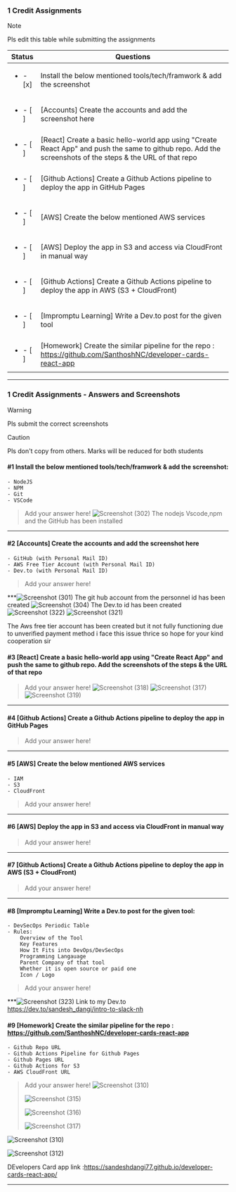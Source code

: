 ### 1 Credit Assignments

> [!NOTE]
> Pls edit this table while submitting the assignments

| Status         | Questions     | 
|----------------|---------------|
| <ul><li>- [x] </li></ul> | Install the below mentioned tools/tech/framwork & add the screenshot |
| <ul><li>- [ ] </li></ul> | [Accounts] Create the accounts and add the screenshot here |
| <ul><li>- [ ] </li></ul> | [React] Create a basic hello-world app using "Create React App" and push the same to github repo. Add the screenshots of the steps & the URL of that repo |
| <ul><li>- [ ] </li></ul> | [Github Actions] Create a Github Actions pipeline to deploy the app in GitHub Pages |
| <ul><li>- [ ] </li></ul> | [AWS] Create the below mentioned AWS services |
| <ul><li>- [ ] </li></ul> | [AWS] Deploy the app in S3 and access via CloudFront in manual way  |
| <ul><li>- [ ] </li></ul> | [Github Actions] Create a Github Actions pipeline to deploy the app in AWS (S3 + CloudFront)  |
| <ul><li>- [ ] </li></ul> | [Impromptu Learning] Write a Dev.to post for the given tool  |
| <ul><li>- [ ] </li></ul> | [Homework] Create the similar pipeline for the repo : https://github.com/SanthoshNC/developer-cards-react-app  |

***

### 1 Credit Assignments - Answers and Screenshots

> [!WARNING]
> Pls submit the correct screenshots

> [!CAUTION]
> Pls don't copy from others. Marks will be reduced for both students

#### #1 Install the below mentioned tools/tech/framwork & add the screenshot:
	- NodeJS 
	- NPM 
	- Git
	- VSCode
> Add your answer here!
![Screenshot (302)](https://github.com/user-attachments/assets/57d275e5-6be7-4921-b95b-58640a25d58a)
> The nodejs Vscode,npm and the GitHub has been installed 

***

#### #2 [Accounts] Create the accounts and add the screenshot here
	- GitHub (with Personal Mail ID)
	- AWS Free Tier Account (with Personal Mail ID)
	- Dev.to (with Personal Mail ID)
> Add your answer here!

***![Screenshot (301)](https://github.com/user-attachments/assets/eb60715b-00d8-4ae4-ad43-c76ac75b74b7)
The git hub account from the personnel id has been created 
![Screenshot (304)](https://github.com/user-attachments/assets/cb1befa1-2d91-4124-9e17-9fbf3e81c7da)
The Dev.to id has been created 
![Screenshot (322)](https://github.com/user-attachments/assets/4c2336d8-6ce1-42ca-b8e2-de6654f5d00e)
![Screenshot (321)](https://github.com/user-attachments/assets/6c54fd01-353f-4b38-9a2a-c30b2f1b845c)

The Aws free tier account has been created but it not fully functioning due to unverified payment method i face this issue thrice so hope for your kind cooperation sir 




#### #3 [React] Create a basic hello-world app using "Create React App" and push the same to github repo. Add the screenshots of the steps & the URL of that repo
> Add your answer here!
![Screenshot (318)](https://github.com/user-attachments/assets/50959cd2-2fb1-438a-b15d-bbe2858c89bb)
![Screenshot (317)](https://github.com/user-attachments/assets/c4c63732-4a9c-43fd-bffe-8598b94daea4)
> ![Screenshot (319)](https://github.com/user-attachments/assets/c5516eba-e21c-403b-a84f-13b89fd7d5bb)


***

#### #4 [Github Actions] Create a Github Actions pipeline to deploy the app in GitHub Pages
> Add your answer here!

***

#### #5 [AWS] Create the below mentioned AWS services
	- IAM
	- S3
	- CloudFront
> Add your answer here!

***

#### #6 [AWS] Deploy the app in S3 and access via CloudFront in manual way
> Add your answer here!

***

#### #7 [Github Actions] Create a Github Actions pipeline to deploy the app in AWS (S3 + CloudFront)
> Add your answer here!

***

#### #8 [Impromptu Learning] Write a Dev.to post for the given tool:
	- DevSecOps Periodic Table
	- Rules:
		Overview of the Tool
		Key Features
		How It Fits into DevOps/DevSecOps
		Programming Langauage
		Parent Company of that tool
		Whether it is open source or paid one
		Icon / Logo
> Add your answer here!

***![Screenshot (323)](https://github.com/user-attachments/assets/0f9a4db8-a28f-49d2-a2ee-ab2a0da2e647)
Link to my Dev.to https://dev.to/sandesh_dangi/intro-to-slack-nh


#### #9 [Homework] Create the similar pipeline for the repo : https://github.com/SanthoshNC/developer-cards-react-app
	- Github Repo URL
	- Github Actions Pipeline for Github Pages
	- Github Pages URL
 	- Github Actions for S3
 	- AWS CloudFront URL
> Add your answer here!
![Screenshot (310)](https://github.com/user-attachments/assets/24a94a47-d623-447d-99de-0235b227a4ea)
>
> ![Screenshot (315)](https://github.com/user-attachments/assets/3792d056-99a5-4604-9acd-c6f79ce83168)
>
> ![Screenshot (316)](https://github.com/user-attachments/assets/6d6db644-a2bc-4e18-9b4f-915a6ab5252f)
>
> ![Screenshot (317)](https://github.com/user-attachments/assets/b52fa602-3b7b-4e46-9af8-bd721e2a0912)
>
![Screenshot (310)](https://github.com/user-attachments/assets/880f7eb4-9a62-49af-bc75-c05eb180dfa7)

![Screenshot (312)](https://github.com/user-attachments/assets/0f10bdb2-c383-4d45-b29c-51b5afddcf4a)

DEvelopers Card app link :https://sandeshdangi77.github.io/developer-cards-react-app/


> 





> 



***
